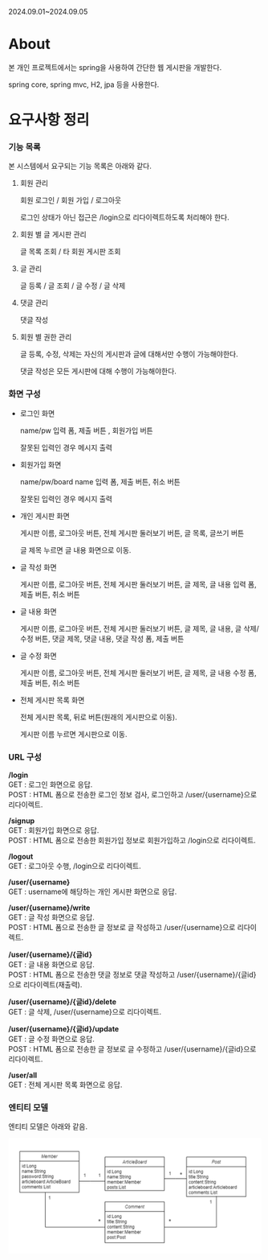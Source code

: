 2024.09.01~2024.09.05

# About

본 개인 프로젝트에서는 spring을 사용하여 간단한 웹 게시판을 개발한다.

spring core, spring mvc, H2, jpa 등을 사용한다.

# 요구사항 정리

### 기능 목록

본 시스템에서 요구되는 기능 목록은 아래와 같다.

1. 회원 관리

   회원 로그인 / 회원 가입 / 로그아웃

   로그인 상태가 아닌 접근은 /login으로 리다이렉트하도록 처리해야 한다.

2. 회원 별 글 게시판 관리

   글 목록 조회 / 타 회원 게시판 조회

3. 글 관리

   글 등록 / 글 조회 / 글 수정 / 글 삭제

4. 댓글 관리

   댓글 작성

5. 회원 별 권한 관리

   글 등록, 수정, 삭제는 자신의 게시판과 글에 대해서만 수행이 가능해야한다.

   댓글 작성은 모든 게시판에 대해 수행이 가능해야한다.

### 화면 구성

- 로그인 화면

  name/pw 입력 폼, 제출 버튼 , 회원가입 버튼

  잘못된 입력인 경우 메시지 출력

- 회원가입 화면

  name/pw/board name 입력 폼, 제출 버튼, 취소 버튼

  잘못된 입력인 경우 메시지 출력

- 개인 게시판 화면

  게시판 이름, 로그아웃 버튼, 전체 게시판 둘러보기 버튼, 글 목록, 글쓰기 버튼

  글 제목 누르면 글 내용 화면으로 이동.

- 글 작성 화면

  게시판 이름, 로그아웃 버튼, 전체 게시판 둘러보기 버튼, 글 제목, 글 내용 입력 폼, 제출 버튼, 취소 버튼

- 글 내용 화면

  게시판 이름, 로그아웃 버튼, 전체 게시판 둘러보기 버튼, 글 제목, 글 내용,
  글 삭제/수정 버튼, 댓글 제목, 댓글 내용, 댓글 작성 폼, 제출 버튼

- 글 수정 화면

  게시판 이름, 로그아웃 버튼, 전체 게시판 둘러보기 버튼, 글 제목, 글 내용 수정 폼, 제출 버튼, 취소 버튼

- 전체 게시판 목록 화면

  전체 게시판 목록, 뒤로 버튼(원래의 게시판으로 이동).

  게시판 이름 누르면 게시판으로 이동.

### URL 구성

**/login**<br>
GET : 로그인 화면으로 응답.<br>
POST : HTML 폼으로 전송한 로그인 정보 검사, 로그인하고 /user/{username}으로 리다이렉트.

**/signup**<br>
GET : 회원가입 화면으로 응답.<br>
POST : HTML 폼으로 전송한 회원가입 정보로 회원가입하고 /login으로 리다이렉트.

**/logout**<br>
GET : 로그아웃 수행, /login으로 리다이렉트.

**/user/{username}**<br>
GET : username에 해당하는 개인 게시판 화면으로 응답.

**/user/{username}/write**<br>
GET : 글 작성 화면으로 응답.<br>
POST : HTML 폼으로 전송한 글 정보로 글 작성하고 /user/{username}으로 리다이렉트.

**/user/{username}/{글id}**<br>
GET : 글 내용 화면으로 응답.<br>
POST : HTML 폼으로 전송한 댓글 정보로 댓글 작성하고 /user/{username}/{글id}으로 리다이렉트(재출력).

**/user/{username}/{글id}/delete**<br>
GET : 글 삭제, /user/{username}으로 리다이렉트.

**/user/{username}/{글id}/update**<br>
GET : 글 수정 화면으로 응답.<br>
POST : HTML 폼으로 전송한 글 정보로 글 수정하고 /user/{username}/{글id}으로 리다이렉트.

**/user/all**<br>
GET : 전체 게시판 목록 화면으로 응답.

### 엔티티 모델

엔티티 모델은 아래와 같음.

![entityDiagram.png](./entityDiagram.png)

